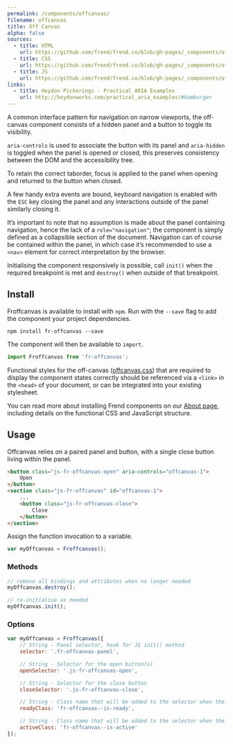 ```yaml
---
permalink: /components/offcanvas/
filename: offcanvas
title: Off Canvas
alpha: false
sources:
  - title: HTML
    url: https://github.com/frend/frend.co/blob/gh-pages/_components/offcanvas/offcanvas.html
  - title: CSS
    url: https://github.com/frend/frend.co/blob/gh-pages/_components/offcanvas/offcanvas.css
  - title: JS
    url: https://github.com/frend/frend.co/blob/gh-pages/_components/offcanvas/offcanvas.js
links:
  - title: Heydon Pickerings - Practical ARIA Examples
    url: http://heydonworks.com/practical_aria_examples/#hamburger
---
```


A common interface pattern for navigation on narrow viewports, the off-canvas component consists of a hidden panel and a button to toggle its visibility.

`aria-controls` is used to associate the button with its panel and `aria-hidden` is toggled when the panel is opened or closed, this preserves consistency between the DOM and the accessibility tree.

To retain the correct taborder, focus is applied to the panel when opening and returned to the button when closed.

A few handy extra events are bound, keyboard navigation is enabled with the `ESC` key closing the panel and any interactions outside of the panel similarly closing it.

It’s important to note that no assumption is made about the panel containing navigation, hence the lack of a `role="navigation"`; the component is simply defined as a collapsible section of the document. Navigation can of course be contained within the panel, in which case it’s recommended to use a `<nav>` element for correct interpretation by the browser.

Initialising the component responsively is possible, call `init()` when the required breakpoint is met and `destroy()` when outside of that breakpoint.

## Install

Froffcanvas is available to install with `npm`. Run with the `--save` flag to add the component your project dependencies.

~~~
npm install fr-offcanvas --save
~~~

The component will then be available to `import`.

~~~ js
import Froffcanvas from 'fr-offcanvas';
~~~

Functional styles for the off-canvas ([offcanvas.css](https://raw.githubusercontent.com/frend/frend.co/gh-pages/_components/offcanvas/offcanvas.css)) that are required to display the component states correctly should be referenced via a `<link>` in the `<head>` of your document, or can be integrated into your existing stylesheet.

You can read more about installing Frend components on our [About page](http://frend.co/about/), including details on the functional CSS and JavaScript structure.

## Usage

Offcanvas relies on a paired panel and button, with a single close button living within the panel.

~~~ html
<button class="js-fr-offcanvas-open" aria-controls="offcanvas-1">
	Open
</button>
<section class="js-fr-offcanvas" id="offcanvas-1">
	...
	<button class="js-fr-offcanvas-close">
		Close
	</button>
</section>
~~~

Assign the function invocation to a variable.

~~~ js
var myOffcanvas = Froffcanvas();
~~~

### Methods

~~~ js
// remove all bindings and attributes when no longer needed
myOffcanvas.destroy();

// re-initialise as needed
myOffcanvas.init();
~~~

### Options

~~~ js
var myOffcanvas = Froffcanvas({
	// String - Panel selector, hook for JS init() method
	selector: '.fr-offcanvas-panel',

	// String - Selector for the open button(s)
	openSelector: '.js-fr-offcanvas-open',

	// String - Selector for the close button
	closeSelector: '.js-fr-offcanvas-close',

	// String - Class name that will be added to the selector when the component has been initialised
	readyClass: 'fr-offcanvas--is-ready',

	// String - Class name that will be added to the selector when the panel is visible
	activeClass: 'fr-offcanvas--is-active'
});
~~~
